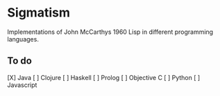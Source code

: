 # Sigmatism
Implementations of John McCarthys 1960 Lisp in different programming languages.

## To do
[X] Java
[ ] Clojure
[ ] Haskell
[ ] Prolog
[ ] Objective C
[ ] Python
[ ] Javascript

